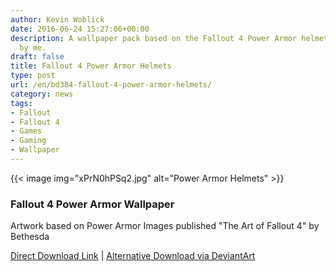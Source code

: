 ```yaml
---
author: Kevin Woblick
date: 2016-06-24 15:27:06+00:00
description: A wallpaper pack based on the Fallout 4 Power Armor helmets artwork made
  by me.
draft: false
title: Fallout 4 Power Armor Helmets
type: post
url: /en/bd384-fallout-4-power-armor-helmets/
category: news
tags:
- Fallout
- Fallout 4
- Games
- Gaming
- Wallpaper
---
```


{{< image img="xPrN0hPSq2.jpg" alt="Power Armor Helmets" >}}

### Fallout 4 Power Armor Wallpaper

Artwork based on Power Armor Images published "The Art of Fallout 4" by Bethesda

[Direct Download Link](https://share.kovah.de/f/VEtJIsIGA1.zip) | [Alternative Download via DeviantArt](http://fav.me/da7jyrs)
